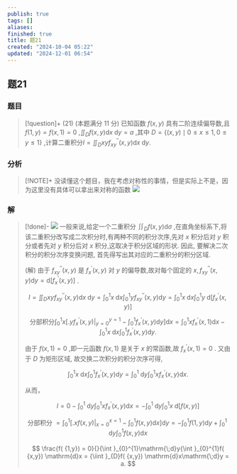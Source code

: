 ```yaml
---
publish: true
tags: []
aliases: 
finished: true
title: 题21
created: "2024-10-04 05:22"
updated: "2024-12-01 06:54"
---
```

## 题21
### 题目
> [!question]+
> (21) (本题满分 11 分) 
> 已知函数 $f( {x,y})$ 具有二阶连续偏导数,且 $f( {1,y})  = f( {x,1})  = 0$ ,${\iint }_{D}f( {x,y}) \mathrm{d}x\mathrm{\;d}y = a$ ,其中 $D = \{ ( {x,y})  \mid  0 \leq  x \leq  1,0 \leq  y \leq  1\}$ ,计算二重积分$I = {\iint }_{D}{xy}{f}_{xy}^{\prime \prime }( {x,y}) \mathrm{d}x\mathrm{\;d}y.$
### 分析
> [!NOTE]+
> 没读懂这个题目，我在考虑对称性的事情，但是实际上不是，因为这里没有具体可以拿出来对称的函数
> ![](https://img.hwenyi.live/202411071050486.webp)
### 解
> [!done]-
> ![](https://img.hwenyi.live/202411071310221.webp)
> 一般来说,给定一个二重积分 ${\iint }_{D}f( {x,y}) \mathrm{d}\sigma$ ,在直角坐标系下,将该二重积分改写成二次积分时,有两种不同的积分次序,先对 $x$ 积分后对 $y$ 积分或者先对 $y$ 积分后对 $x$ 积分,这取决于积分区域的形状. 因此, 要解决二次积分的积分次序变换问题, 首先得写出其对应的二重积分的积分区域.
> 
> (解) 由于 ${f}_{xy}^{\prime \prime }( {x,y})$ 是 ${f}_{x}^{\prime }( {x,y})$ 对 $y$ 的偏导数,故对每个固定的 $x,{f}_{xy}^{\prime \prime }( {x,y}) \mathrm{d}y = \mathrm{d}\lbrack  {{f}_{x}^{\prime }( {x,y}) }\rbrack$ .
> 
> $$
> I = {\iint }_{D}{xy}{f}_{xy}^{\prime \prime }( {x,y}) \mathrm{d}x\mathrm{\;d}y = {\int }_{0}^{1}x\mathrm{\;d}x{\int }_{0}^{1}y{f}_{xy}^{\prime \prime }( {x,y}) \mathrm{d}y = {\int }_{0}^{1}x\mathrm{\;d}x{\int }_{0}^{1}y\mathrm{\;d}\lbrack  {{f}_{x}^{\prime }( {x,y}) }\rbrack
> $$
> 
> $$
> \text{分部积分}{\int }_{0}^{1}x\lbrack  {{. y{f}_{x}^{\prime }( x,y) | }_{y = 0}^{y = 1} - {\int }_{0}^{1}{f}_{x}^{\prime }( {x,y}) \mathrm{d}y}\rbrack  \mathrm{d}x = {\int }_{0}^{1}x{f}_{x}^{\prime }( {x,1}) \mathrm{d}x - {\int }_{0}^{1}x\mathrm{\;d}x{\int }_{0}^{1}{f}_{x}^{\prime }( {x,y}) \mathrm{d}y\text{.}
> $$
> 
> 由于 $f( {x,1})  = 0$ ,即一元函数 $f( {x,1})$ 是关于 $x$ 的常函数,故 ${f}_{x}^{\prime }( {x,1})  = 0$ . 又由于 $D$ 为矩形区域, 故交换二次积分的积分次序可得,
> 
> $$
> {\int }_{0}^{1}x\mathrm{\;d}x{\int }_{0}^{1}{f}_{x}^{\prime }( {x,y}) \mathrm{d}y = {\int }_{0}^{1}\mathrm{\;d}y{\int }_{0}^{1}x{f}_{x}^{\prime }( {x,y}) \mathrm{d}x.
> $$
> 
> 从而，
> 
> $$
> I = 0 - {\int }_{0}^{1}\mathrm{\;d}y{\int }_{0}^{1}x{f}_{x}^{\prime }( {x,y}) \mathrm{d}x =  - {\int }_{0}^{1}\mathrm{\;d}y{\int }_{0}^{1}x\mathrm{\;d}\lbrack  {f( {x,y}) }\rbrack
> $$
> 
> $$
> \text{ 分部积分 } = {\int }_{0}^{1}\lbrack  {{. xf( x,y) | }_{x = 0}^{x = 1} - {\int }_{0}^{1}f( {x,y}) \mathrm{d}x}\rbrack  \mathrm{d}y =  - {\int }_{0}^{1}f( {1,y}) \mathrm{d}y + {\int }_{0}^{1}\mathrm{\;d}y{\int }_{0}^{1}f( {x,y}) \mathrm{d}x
> $$
> 
> $$
> \frac{f( {1,y})  = 0}{}{\int }_{0}^{1}\mathrm{\;d}y{\int }_{0}^{1}f( {x,y}) \mathrm{d}x = {\iint }_{D}f( {x,y}) \mathrm{d}x\mathrm{\;d}y = a.
> $$
